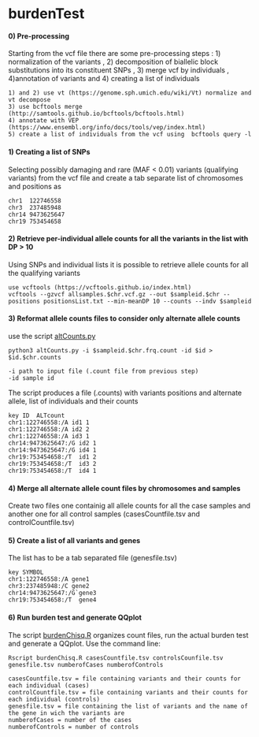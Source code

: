 # burdenTest

#### 0) Pre-processing 
Starting from the vcf file there are some pre-processing steps : 1) normalization of the variants , 2) decomposition of biallelic block substitutions into its constituent SNPs , 3) merge vcf by individuals , 4)annotation of variants and 4) creating a list of individuals
```
1) and 2) use vt (https://genome.sph.umich.edu/wiki/Vt) normalize and vt decompose
3) use bcftools merge (http://samtools.github.io/bcftools/bcftools.html)
4) annotate with VEP (https://www.ensembl.org/info/docs/tools/vep/index.html)
5) create a list of individuals from the vcf using  bcftools query -l
```
#### 1) Creating a list of SNPs 
Selecting possibly damaging and rare (MAF < 0.01) variants (qualifying variants) from the vcf file and create a tab separate list of chromosomes and positions as
```
chr1  122746558
chr3  237485948
chr14 9473625647
chr19 753454658
```
#### 2) Retrieve per-individual allele counts for all the variants in the list with DP > 10
Using SNPs and individual lists it is possible to retrieve allele counts for all the qualifying variants 
```
use vcftools (https://vcftools.github.io/index.html)
vcftools --gzvcf allsamples.$chr.vcf.gz --out $sampleid.$chr --positions positionsList.txt --min-meanDP 10 --counts --indv $sampleid  
```
#### 3) Reformat allele counts files to consider only alternate allele counts
use the script [altCounts.py](https://github.com/SilviaBuonaiuto/burdenTest/blob/main/script/altCounts.py)
```
python3 altCounts.py -i $sampleid.$chr.frq.count -id $id > $id.$chr.counts

-i path to input file (.count file from previous step)
-id sample id
```
The script produces a file (.counts) with variants positions and alternate allele, list of individuals and their counts
```
key ID  ALTcount
chr1:122746558:/A id1 1
chr1:122746558:/A id2 2
chr1:122746558:/A id3 1
chr14:9473625647:/G id2 1
chr14:9473625647:/G id4 1
chr19:753454658:/T  id1 2
chr19:753454658:/T  id3 2
chr19:753454658:/T  id4 1
```
#### 4) Merge all alternate allele count files by chromosomes and samples
Create two files one containig all allele counts for all the case samples and another one for all control samples (casesCountfile.tsv and controlCountfile.tsv) 

#### 5) Create a list of all variants and genes
The list has to be a tab separated file (genesfile.tsv)
```
key SYMBOL
chr1:122746558:/A gene1
chr3:237485948:/C gene2
chr14:9473625647:/G`gene3
chr19:753454658:/T  gene4
```
#### 6) Run burden test and generate QQplot
The script [burdenChisq.R](https://github.com/SilviaBuonaiuto/burdenTest/tree/main/script) organizes count files, run the actual burden test and generate a QQplot. Use the command line:
```
Rscript burdenChisq.R casesCountfile.tsv controlsCounfile.tsv genesfile.tsv numberofCases numberofControls

casesCountfile.tsv = file containing variants and their counts for each individual (cases)
controlCountfile.tsv = file containing variants and their counts for each individual (controls)
genesfile.tsv = file containing the list of variants and the name of the gene in wich the variants are
numberofCases = number of the cases
numberofControls = number of controls
```
